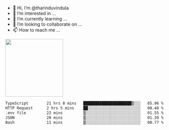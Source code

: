 - 👋 Hi, I’m @tharinduvindula
- 👀 I’m interested in ...
- 🌱 I’m currently learning ...
- 💞️ I’m looking to collaborate on ...
- 📫 How to reach me ...

<!---
tharinduvindula/tharinduvindula is a ✨ special ✨ repository because its `README.md` (this file) appears on your GitHub profile.
You can click the Preview link to take a look at your changes.
--->

<img height="180em" src="https://github-readme-stats.vercel.app/api?username=tharinduvindula&show_icons=true&hide_border=false&&count_private=true&include_all_commits=true" />


<!--START_SECTION:waka-->

```txt
TypeScript        21 hrs 8 mins   █████████████████████▒░░░   85.96 %
HTTP Request      2 hrs 5 mins    ██░░░░░░░░░░░░░░░░░░░░░░░   08.48 %
.env file         22 mins         ▒░░░░░░░░░░░░░░░░░░░░░░░░   01.55 %
JSON              20 mins         ▒░░░░░░░░░░░░░░░░░░░░░░░░   01.39 %
Bash              11 mins         ▒░░░░░░░░░░░░░░░░░░░░░░░░   00.77 %
```

<!--END_SECTION:waka-->
